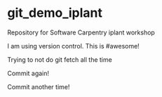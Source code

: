 # git_demo_iplant
Repository for Software Carpentry iplant workshop

I am using version control. This is #awesome!

Trying to not do git fetch all the time

Commit again!

Commit another time!
